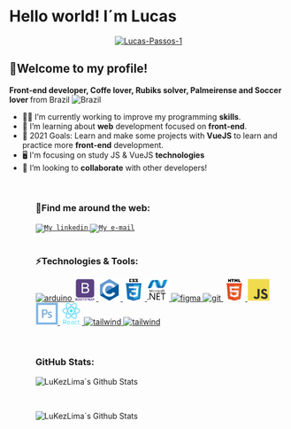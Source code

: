 # Hello world! I´m Lucas <img width="40" align="center" />

<p align="center">
<a href="https://ibb.co/hVgScd5"><img src="https://i.ibb.co/NKFMrNh/Lucas-Passos-1.png" alt="Lucas-Passos-1" border="0"></a>
</p>

## 📄<b>Welcome to my profile!</b>
<p>
    <b>Front-end developer, Coffe lover, Rubiks solver, Palmeirense and
Soccer lover </b> from Brazil <img width="16" src="https://www.flaticon.com/svg/static/icons/svg/197/197386.svg" alt="Brazil">
    </p>
     <ul>
        <li> 👨‍💻 I’m currently working to improve my programming <b>skills</b>.</li>
          <li> 🌱 I’m learning about <b>web</b> development focused on <b>front-end</b>. </li>
            <li> 🥅 2021 Goals: Learn and 
            make some projects with <b>VueJS</b> to learn and practice more <b>front-end</b> development.</li>
              <li> 🖥️ I'm focusing on study JS & VueJS <b>technologies</b> </li>
                <li> 👯 I’m looking to <b>collaborate</b> with other developers! </li>
     <ul>

<br>

### 💬<b>Find me around the web:</b>

<a href="https://www.linkedin.com/in/lucas-lima-7597b21bb/" align="left">
  <code><img alt="My linkedin" width="32" src="https://www.flaticon.com/svg/static/icons/svg/1383/1383262.svg" /></code>
</a>

<a href="mailto:lucas.op.lima.ll@gmail.com">
  <code><img alt="My e-mail" width="34" src="https://www.flaticon.com/svg/static/icons/svg/324/324123.svg" /></code>
</a>
<br>
<BR>

### ⚡<b>Technologies & Tools:</b>

<p align="left"> <a href="https://www.arduino.cc/" target="_blank"> <img src="https://cdn.worldvectorlogo.com/logos/arduino-1.svg" alt="arduino" width="40" height="40"/> </a> <a href="https://getbootstrap.com" target="_blank"> <img src="https://raw.githubusercontent.com/devicons/devicon/master/icons/bootstrap/bootstrap-plain-wordmark.svg" alt="bootstrap" width="40" height="40"/> </a> <a href="https://www.cprogramming.com/" target="_blank"> <img src="https://raw.githubusercontent.com/devicons/devicon/master/icons/c/c-original.svg" alt="c" width="40" height="40"/> </a> <a href="https://www.w3schools.com/css/" target="_blank"> <img src="https://raw.githubusercontent.com/devicons/devicon/master/icons/css3/css3-original-wordmark.svg" alt="css3" width="40" height="40"/> </a> <a href="https://dotnet.microsoft.com/" target="_blank"> <img src="https://raw.githubusercontent.com/devicons/devicon/master/icons/dot-net/dot-net-original-wordmark.svg" alt="dotnet" width="40" height="40"/> </a> <a href="https://www.figma.com/" target="_blank"> <img src="https://www.vectorlogo.zone/logos/figma/figma-icon.svg" alt="figma" width="40" height="40"/> </a> <a href="https://git-scm.com/" target="_blank"> <img src="https://www.vectorlogo.zone/logos/git-scm/git-scm-icon.svg" alt="git" width="40" height="40"/> </a> <a href="https://www.w3.org/html/" target="_blank"> <img src="https://raw.githubusercontent.com/devicons/devicon/master/icons/html5/html5-original-wordmark.svg" alt="html5" width="40" height="40"/> </a> <a href="https://developer.mozilla.org/en-US/docs/Web/JavaScript" target="_blank"> <img src="https://raw.githubusercontent.com/devicons/devicon/master/icons/javascript/javascript-original.svg" alt="javascript" width="40" height="40"/> </a> <a href="https://www.photoshop.com/en" target="_blank"> <img src="https://raw.githubusercontent.com/devicons/devicon/master/icons/photoshop/photoshop-line.svg" alt="photoshop" width="40" height="40"/> </a> <a href="https://reactjs.org/" target="_blank"> <img src="https://raw.githubusercontent.com/devicons/devicon/master/icons/react/react-original-wordmark.svg" alt="react" width="40" height="40"/> </a> <a href="https://tailwindcss.com/" target="_blank"> <img src="https://www.vectorlogo.zone/logos/tailwindcss/tailwindcss-icon.svg" alt="tailwind" width="40" height="40"/> </a> <a href="https://vuejs.org/" target="_blank"> <img src="https://www.vectorlogo.zone/logos/vuejs/vuejs-icon.svg" alt="tailwind" width="40" height="40"/> </a> </p>


<BR>

### <b>GitHub Stats:</b>


<p align="">
 <img  src="https://github-readme-stats.vercel.app/api?username=LuKezLima&show_icons=true&hide_border=false&theme=dark" alt="LuKezLima´s Github Stats"/>

 </p>
<br>
 <p>
 <img  src="https://github-readme-stats.vercel.app/api/top-langs/?username=LuKezLima&layout=compact&theme=dark" alt="LuKezLima´s Github Stats"/>

</p>



<br/>




